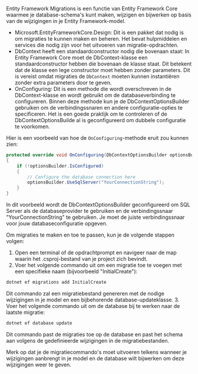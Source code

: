Entity Framework Migrations is een functie van Entity Framework Core waarmee je database-schema's kunt maken, wijzigen en bijwerken op basis van de wijzigingen in je Entity Framework-model.  

- Microsoft.EntityFrameworkCore.Design: Dit is een pakket dat nodig is om migraties te kunnen maken en beheren. Het bevat hulpmiddelen en services die nodig zijn voor het uitvoeren van migratie-opdrachten. 
- DbContext heeft een standaardconstructor nodig die bovenaan staat: In Entity Framework Core moet de DbContext-klasse een standaardconstructor hebben die bovenaan de klasse staat. Dit betekent dat de klasse een lege constructor moet hebben zonder parameters. Dit is vereist omdat migraties de `DbContext` moeten kunnen instantiëren zonder extra parameters door te geven. 
- OnConfiguring: Dit is een methode die wordt overschreven in de DbContext-klasse en wordt gebruikt om de databaseverbinding te configureren. Binnen deze methode kun je de DbContextOptionsBuilder gebruiken om de verbindingssnaren en andere configuratie-opties te specificeren. Het is een goede praktijk om te controleren of de DbContextOptionsBuilde al is geconfigureerd om dubbele configuratie te voorkomen.

Hier is een voorbeeld van hoe de `OnConfiguring`-methode eruit zou kunnen zien:
```c#
protected override void OnConfiguring(DbContextOptionsBuilder optionsBuilder)
{
    if (!optionsBuilder.IsConfigured)
    {
        // Configure the database connection here
        optionsBuilder.UseSqlServer("YourConnectionString");
    }
}
```
In dit voorbeeld wordt de DbContextOptionsBuilder geconfigureerd om SQL Server als de databaseprovider te gebruiken en de verbindingssnaar "YourConnectionString" te gebruiken. Je moet de juiste verbindingssnaar voor jouw databaseconfiguratie opgeven.

Om migraties te maken en toe te passen, kun je de volgende stappen volgen: 
1. Open een terminal of de opdrachtprompt en navigeer naar de map waarin het .csproj-bestand van je project zich bevindt. 
2. Voer het volgende commando uit om een migratie toe te voegen met een specifieke naam (bijvoorbeeld "InitialCreate"):
```bash
dotnet ef migrations add InitialCreate
```
Dit commando zal een migratiebestand genereren met de nodige wijzigingen in je model en een bijbehorende database-updateklasse. 
3. Voer het volgende commando uit om de database bij te werken naar de laatste migratie:
 ```bash
dotnet ef database update
```

Dit commando past de migraties toe op de database en past het schema aan volgens de gedefinieerde wijzigingen in de migratiebestanden.

Merk op dat je de migratiecommando's moet uitvoeren telkens wanneer je wijzigingen aanbrengt in je model en de database wilt bijwerken om deze wijzigingen weer te geven.